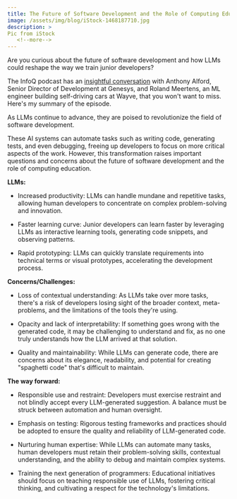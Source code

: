 ```yaml
---
title: The Future of Software Development and the Role of Computing Education with LLMs
image: /assets/img/blog/iStock-1468187710.jpg
description: >
Pic from iStock
   <!--more-->
---
```


Are you curious about the future of software development and how LLMs could reshape the way we train junior developers?

The InfoQ podcast has an <a href="https://www.infoq.com/podcasts/llms-programming-tasks-training-developers/">insightful conversation</a> with Anthony Alford, Senior Director of Development at Genesys, and Roland Meertens, an ML engineer building self-driving cars at Wayve, that you won't want to miss. Here's my summary of the episode.

<!--more-->

As LLMs continue to advance, they are poised to revolutionize the field of software development. 

These AI systems can automate tasks such as writing code, generating tests, and even debugging, freeing up developers to focus on more critical aspects of the work. However, this transformation raises important questions and concerns about the future of software development and the role of computing education.

<b>LLMs:</b>

- Increased productivity: LLMs can handle mundane and repetitive tasks, allowing human developers to concentrate on complex problem-solving and innovation.

- Faster learning curve: Junior developers can learn faster by leveraging LLMs as interactive learning tools, generating code snippets, and observing patterns.

- Rapid prototyping: LLMs can quickly translate requirements into technical terms or visual prototypes, accelerating the development process.

<b>Concerns/Challenges:</b>

- Loss of contextual understanding: As LLMs take over more tasks, there's a risk of developers losing sight of the broader context, meta-problems, and the limitations of the tools they're using.

- Opacity and lack of interpretability: If something goes wrong with the generated code, it may be challenging to understand and fix, as no one truly understands how the LLM arrived at that solution.

- Quality and maintainability: While LLMs can generate code, there are concerns about its elegance, readability, and potential for creating "spaghetti code" that's difficult to maintain.

<b>The way forward:</b>

- Responsible use and restraint: Developers must exercise restraint and not blindly accept every LLM-generated suggestion. A balance must be struck between automation and human oversight.

- Emphasis on testing: Rigorous testing frameworks and practices should be adopted to ensure the quality and reliability of LLM-generated code.

- Nurturing human expertise: While LLMs can automate many tasks, human developers must retain their problem-solving skills, contextual understanding, and the ability to debug and maintain complex systems.

- Training the next generation of programmers: Educational initiatives should focus on teaching responsible use of LLMs, fostering critical thinking, and cultivating a respect for the technology's limitations.
